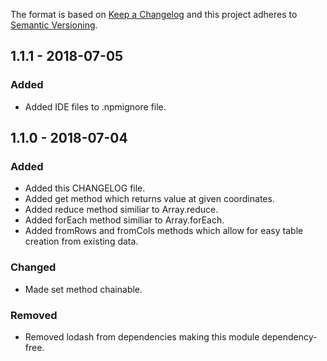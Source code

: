 The format is based on [Keep a Changelog](http://keepachangelog.com/en/1.0.0/)
and this project adheres to [Semantic Versioning](http://semver.org/spec/v2.0.0.html).

## 1.1.1 - 2018-07-05
### Added
- Added IDE files to .npmignore file.

## 1.1.0 - 2018-07-04
### Added
- Added this CHANGELOG file.
- Added get method which returns value at given coordinates.
- Added reduce method similiar to Array.reduce.
- Added forEach method similiar to Array.forEach.
- Added fromRows and fromCols methods which allow for easy table creation from existing data.

### Changed
- Made set method chainable.

### Removed
- Removed lodash from dependencies making this module dependency-free.